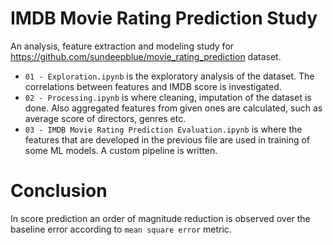 # IMDB Movie Rating Prediction Study

An analysis, feature extraction and modeling study for https://github.com/sundeepblue/movie_rating_prediction dataset.

- `01 - Exploration.ipynb` is the exploratory analysis of the dataset. The correlations between features and IMDB score is investigated.
- `02 - Processing.ipynb` is where cleaning, imputation of the dataset is done. Also aggregated features from given ones are calculated, such as average score of directors, genres etc.
- `03 - IMDB Movie Rating Prediction Evaluation.ipynb` is where the features that are developed in the previous file are used in training of some ML models. A custom pipeline is written.

# Conclusion
In score prediction an order of magnitude reduction is observed over the baseline error according to `mean square error` metric.

